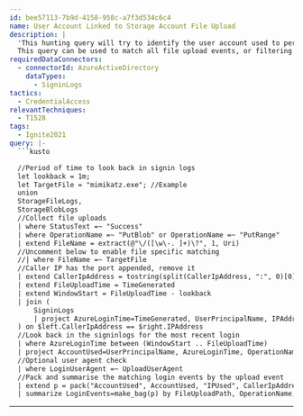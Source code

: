 ```yaml
---
id: bee57113-7b9d-4158-958c-a7f3d534c6c4
name: User Account Linked to Storage Account File Upload
description: |
  'This hunting query will try to identify the user account used to perform a file upload to blob storage.
  This query can be used to match all file upload events, or filtering can be applied on filename to search for a specific upload.'
requiredDataConnectors:
  - connectorId: AzureActiveDirectory
    dataTypes:
      - SigninLogs
tactics:
  - CredentialAccess
relevantTechniques:
  - T1528
tags:
  - Ignite2021
query: |-
  ```kusto

  //Period of time to look back in signin logs
  let lookback = 1m;
  let TargetFile = "mimikatz.exe"; //Example
  union
  StorageFileLogs,
  StorageBlobLogs
  //Collect file uploads
  | where StatusText =~ "Success"
  | where OperationName =~ "PutBlob" or OperationName =~ "PutRange"
  | extend FileName = extract(@"\/([\w\-. ]+)\?", 1, Uri)
  //Uncomment below to enable file specific matching
  //| where FileName =~ TargetFile
  //Caller IP has the port appended, remove it
  | extend CallerIpAddress = tostring(split(CallerIpAddress, ":", 0)[0])
  | extend FileUploadTime = TimeGenerated
  | extend WindowStart = FileUploadTime - lookback
  | join (
      SigninLogs
      | project AzureLoginTime=TimeGenerated, UserPrincipalName, IPAddress, LoginUserAgent=UserAgent
  ) on $left.CallerIpAddress == $right.IPAddress
  //Look back in the signinlogs for the most recent login
  | where AzureLoginTime between (WindowStart .. FileUploadTime)
  | project AccountUsed=UserPrincipalName, AzureLoginTime, OperationName, FileUploadPath=Uri, CallerIpAddress, LoginUserAgent, UploadUserAgent=UserAgentHeader
  //Optional user agent check
  | where LoginUserAgent =~ UploadUserAgent
  //Pack and summarise the matching login events by the upload event
  | extend p = pack("AccountUsed", AccountUsed, "IPUsed", CallerIpAddress, "AzureLoginTime", AzureLoginTime, "UserAgent", LoginUserAgent)
  | summarize LoginEvents=make_bag(p) by FileUploadPath, OperationName, UploadUserAgent
  ```
---
```



